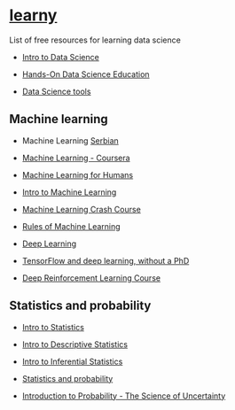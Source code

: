 # [learny](../)

List of free resources for learning data science

- [Intro to Data Science](https://www.udacity.com/course/intro-to-data-science--ud359)

- [Hands-On Data Science Education](https://www.kaggle.com/learn/overview)

- [Data Science tools](https://www.codecademy.com/beta-catalog/subject/data-science)

## Machine learning

- Machine Learning [Serbian](http://ml.matf.bg.ac.rs/readings/ml.pdf)

- [Machine Learning - Coursera](https://www.coursera.org/learn/machine-learning)

- [Machine Learning for Humans](https://medium.com/machine-learning-for-humans/why-machine-learning-matters-6164faf1df12)

- [Intro to Machine Learning](https://classroom.udacity.com/courses/ud120)

- [Machine Learning Crash Course](https://developers.google.com/machine-learning/crash-course/)

- [Rules of Machine Learning](https://developers.google.com/machine-learning/guides/rules-of-ml/)

- [Deep Learning](https://www.udacity.com/course/deep-learning--ud730)

- [TensorFlow and deep learning, without a PhD](https://codelabs.developers.google.com/codelabs/cloud-tensorflow-mnist/#0)

- [Deep Reinforcement Learning Course](https://simoninithomas.github.io/Deep_reinforcement_learning_Course/)

## Statistics and probability

- [Intro to Statistics](https://www.udacity.com/course/intro-to-statistics--st101)

- [Intro to Descriptive Statistics](https://www.udacity.com/course/intro-to-descriptive-statistics--ud827)

- [Intro to Inferential Statistics](https://www.udacity.com/course/intro-to-inferential-statistics--ud201)

- [Statistics and probability](https://www.khanacademy.org/math/statistics-probability)

- [Introduction to Probability - The Science of Uncertainty](https://www.edx.org/course/introduction-probability-science-mitx-6-041x-2)
